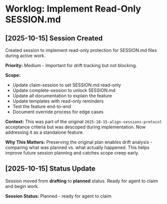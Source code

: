 # Worklog: Implement Read-Only SESSION.md

## [2025-10-15] Session Created

Created session to implement read-only protection for SESSION.md files during active work.

**Priority:** Medium - Important for drift tracking but not blocking.

**Scope:**
- Update claim-session to set SESSION.md read-only
- Update complete-session to unlock SESSION.md
- Update all documentation to explain the feature
- Update templates with read-only reminders
- Test the feature end-to-end
- Document override process for edge cases

**Context:**
This was part of the original `2025-10-15-align-sessions-protocol` acceptance criteria but was descoped during implementation. Now addressing it as a standalone feature.

**Why This Matters:**
Preserving the original plan enables drift analysis - comparing what was planned vs. what actually happened. This helps improve future session planning and catches scope creep early.

## [2025-10-15] Status Update

Session moved from **drafting** to **planned** status. Ready for agent to claim and begin work.

**Session Status:** Planned - ready for agent to claim
